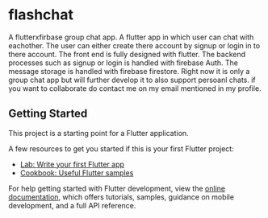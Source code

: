 # flashchat
A flutterxfirbase group chat app. A flutter app in which user can chat with eachother. The user can either create there account by signup or login in to there account. The front end is fully designed with flutter. The backend processes such as signup or login is handled with firebase Auth. The message storage is handled with firebase firestore. Right now it is only a group chat app but will further develop it to also support persoanl chats. if you want to collaborate do contact me on my email mentioned in my profile.



## Getting Started

This project is a starting point for a Flutter application.

A few resources to get you started if this is your first Flutter project:

- [Lab: Write your first Flutter app](https://docs.flutter.dev/get-started/codelab)
- [Cookbook: Useful Flutter samples](https://docs.flutter.dev/cookbook)

For help getting started with Flutter development, view the
[online documentation](https://docs.flutter.dev/), which offers tutorials,
samples, guidance on mobile development, and a full API reference.
